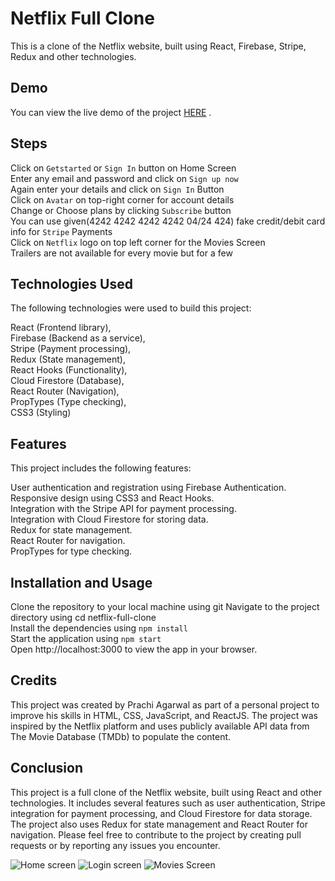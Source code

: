 # Netflix Full Clone

This is a clone of the Netflix website, built using React, Firebase, Stripe, Redux and other technologies.

## Demo

You can view the live demo of the project [HERE](https://netflix-full-clone-ysm.firebaseapp.com/) .

## Steps  

Click on `Getstarted` or `Sign In` button on Home Screen  
Enter any email and password and click on `Sign up now`  
Again enter your details and click on `Sign In` Button  
Click on `Avatar` on top-right corner for account details  
Change or Choose plans by clicking `Subscribe` button  
You can use given(4242 4242 4242 4242 04/24 424) fake credit/debit card info for `Stripe` Payments  
Click on `Netflix` logo on top left corner for the Movies Screen  
Trailers are not available for every movie but for a few  

## Technologies Used

The following technologies were used to build this project:

React (Frontend library),  
Firebase (Backend as a service),  
Stripe (Payment processing),  
Redux (State management),  
React Hooks (Functionality),  
Cloud Firestore (Database),  
React Router (Navigation),  
PropTypes (Type checking),  
CSS3 (Styling)

## Features

This project includes the following features:

User authentication and registration using Firebase Authentication.  
Responsive design using CSS3 and React Hooks.  
Integration with the Stripe API for payment processing.  
Integration with Cloud Firestore for storing data.  
Redux for state management.  
React Router for navigation.  
PropTypes for type checking.

## Installation and Usage

Clone the repository to your local machine using git
Navigate to the project directory using cd netflix-full-clone  
Install the dependencies using `npm install`  
Start the application using `npm start`  
Open http://localhost:3000 to view the app in your browser.  

## Credits

This project was created by Prachi Agarwal as part of a personal project to improve his skills in HTML, CSS, JavaScript, and ReactJS. The project was inspired by the Netflix platform and uses publicly available API data from The Movie Database (TMDb) to populate the content.

## Conclusion

This project is a full clone of the Netflix website, built using React and other technologies. It includes several features such as user authentication, Stripe integration for payment processing, and Cloud Firestore for data storage. The project also uses Redux for state management and React Router for navigation. Please feel free to contribute to the project by creating pull requests or by reporting any issues you encounter.

![Home screen](https://user-images.githubusercontent.com/14905121/236525713-8500e4d9-2388-451b-a2c6-b410c2b7faa5.jpg)
![Login screen](https://user-images.githubusercontent.com/14905121/236525716-59fa96e2-415e-4c38-8cb3-54b4333751d2.jpg)
![Movies Screen](https://user-images.githubusercontent.com/14905121/236525717-e27ce092-ef92-414f-9f08-f0b95b42d04a.jpg)